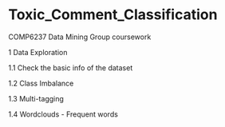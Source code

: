 # Toxic_Comment_Classification
COMP6237 Data Mining Group coursework

1  Data Exploration

1.1  Check the basic info of the dataset

1.2  Class Imbalance

1.3  Multi-tagging

1.4  Wordclouds - Frequent words

